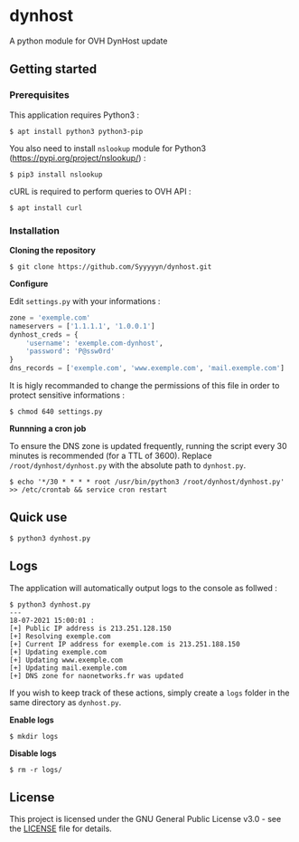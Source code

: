 # dynhost

A python module for OVH DynHost update

## Getting started

### Prerequisites

This application requires Python3 :

```
$ apt install python3 python3-pip
```

You also need to install `nslookup` module for Python3 (https://pypi.org/project/nslookup/) :

```
$ pip3 install nslookup
```

cURL is required to perform queries to OVH API :

```
$ apt install curl
```

### Installation

**Cloning the repository**

```
$ git clone https://github.com/Syyyyyn/dynhost.git
```

**Configure**

Edit `settings.py` with your informations :

```python
zone = 'exemple.com'
nameservers = ['1.1.1.1', '1.0.0.1']
dynhost_creds = {
    'username': 'exemple.com-dynhost',
    'password': 'P@ssw0rd'
}
dns_records = ['exemple.com', 'www.exemple.com', 'mail.exemple.com']
```

It is higly recommanded to change the permissions of this file in order to protect sensitive informations :

```
$ chmod 640 settings.py
```

**Runnning a cron job**

To ensure the DNS zone is updated frequently, running the script every 30 minutes is recommended (for a TTL of 3600). Replace `/root/dynhost/dynhost.py` with the absolute path to `dynhost.py`.

```
$ echo '*/30 * * * * root /usr/bin/python3 /root/dynhost/dynhost.py' >> /etc/crontab && service cron restart
```

## Quick use

```
$ python3 dynhost.py
```

## Logs

The application will automatically output logs to the console as follwed :

```
$ python3 dynhost.py
---
18-07-2021 15:00:01 :
[+] Public IP address is 213.251.128.150
[+] Resolving exemple.com
[+] Current IP address for exemple.com is 213.251.188.150
[+] Updating exemple.com
[+] Updating www.exemple.com
[+] Updating mail.exemple.com
[+] DNS zone for naonetworks.fr was updated
```

If you wish to keep track of these actions, simply create a `logs` folder in the same directory as `dynhost.py`.

**Enable logs**

```
$ mkdir logs
```

**Disable logs**

```
$ rm -r logs/
```

## License

This project is licensed under the GNU General Public License v3.0 - see the [LICENSE](LICENSE) file for details.